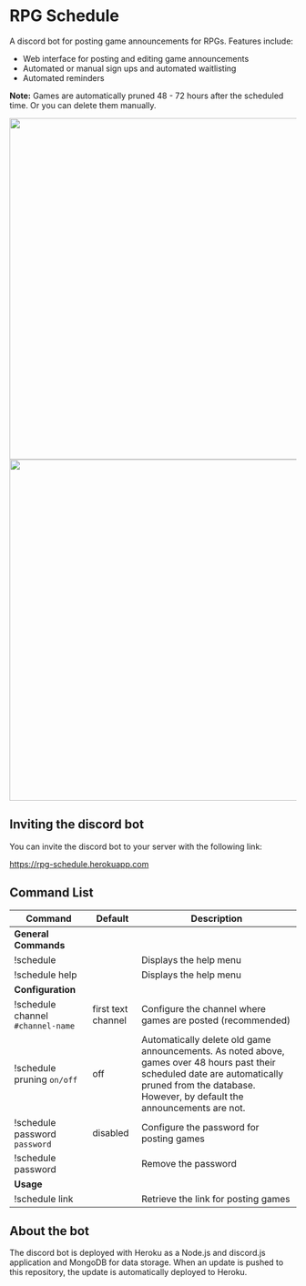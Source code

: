 # RPG Schedule

A discord bot for posting game announcements for RPGs. Features include: 

- Web interface for posting and editing game announcements
- Automated or manual sign ups and automated waitlisting
- Automated reminders

**Note:** Games are automatically pruned 48 - 72 hours after the scheduled time. Or you can delete them manually.

<img src="http://rpg-schedule.herokuapp.com/images/screenshot.png" width="600">
<img src="http://rpg-schedule.herokuapp.com/images/screenshot2.png" width="600">

## Inviting the discord bot

You can invite the discord bot to your server with the following link:

https://rpg-schedule.herokuapp.com

## Command List
Command | Default | Description
--- | --- | ---
**General Commands** | |
!schedule | | Displays the help menu
!schedule help | | Displays the help menu
**Configuration** | |
!schedule channel `#channel-name` | first text channel | Configure the channel where games are posted (recommended)
!schedule pruning `on/off` | off | Automatically delete old game announcements. As noted above, games over 48 hours past their scheduled date are automatically pruned from the database. However, by default the announcements are not.
!schedule password `password` | disabled | Configure the password for posting games
!schedule password | | Remove the password
**Usage** | |
!schedule link | | Retrieve the link for posting games

## About the bot

The discord bot is deployed with Heroku as a Node.js and discord.js application and MongoDB for data storage. When an update is pushed to this repository, the update is automatically deployed to Heroku.